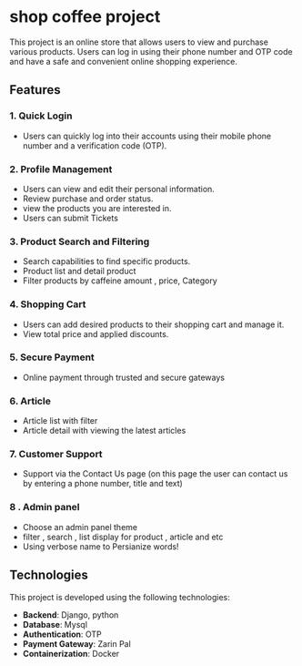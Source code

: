 # shop coffee project

This project is an online store that allows 
users to view and purchase various products. Users can log in using their phone number and OTP code and have a safe and convenient online shopping experience.

## Features

### 1. Quick Login
- Users can quickly log into their accounts using their mobile phone number and a verification code (OTP).

### 2. Profile Management
- Users can view and edit their personal information.
- Review purchase and order status.
- view the products you are interested in.
- Users can submit Tickets 

### 3. Product Search and Filtering
- Search capabilities to find specific products.
- Product list and detail product
- Filter products by caffeine amount , price, Category

### 4. Shopping Cart
- Users can add desired products to their shopping cart and manage it.
- View total price and applied discounts.

### 5. Secure Payment
- Online payment through trusted and secure gateways

### 6. Article 
- Article list with filter
- Article detail with viewing the latest articles

### 7. Customer Support
- Support via the Contact Us page (on this page the user can contact us by entering a phone number, title and text)
  
### 8 . Admin panel
- Choose an admin panel theme
- filter , search , list display for product , article and etc
- Using verbose name to Persianize words!


## Technologies
This project is developed using the following technologies:
- **Backend**: Django, python 
- **Database**: Mysql
- **Authentication**: OTP
- **Payment Gateway**: Zarin Pal
- **Containerization**: Docker
